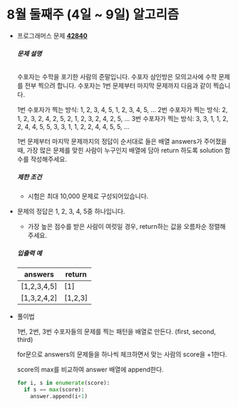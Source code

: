 # 8월 둘째주 (4일 ~ 9일) 알고리즘

* 프로그래머스 문제 [**42840**](https://programmers.co.kr/learn/courses/30/lessons/42840)

  ###### **문제 설명**

  수포자는 수학을 포기한 사람의 준말입니다. 수포자 삼인방은 모의고사에 수학 문제를 전부 찍으려 합니다. 수포자는 1번 문제부터 마지막 문제까지 다음과 같이 찍습니다.

  1번 수포자가 찍는 방식: 1, 2, 3, 4, 5, 1, 2, 3, 4, 5, ...
2번 수포자가 찍는 방식: 2, 1, 2, 3, 2, 4, 2, 5, 2, 1, 2, 3, 2, 4, 2, 5, ...
  3번 수포자가 찍는 방식: 3, 3, 1, 1, 2, 2, 4, 4, 5, 5, 3, 3, 1, 1, 2, 2, 4, 4, 5, 5, ...
  
  1번 문제부터 마지막 문제까지의 정답이 순서대로 들은 배열 answers가 주어졌을 때, 가장 많은 문제를 맞힌 사람이 누구인지 배열에 담아 return 하도록 solution 함수를 작성해주세요.

  ##### **제한 조건**

  - 시험은 최대 10,000 문제로 구성되어있습니다.
- 문제의 정답은 1, 2, 3, 4, 5중 하나입니다.
  - 가장 높은 점수를 받은 사람이 여럿일 경우, return하는 값을 오름차순 정렬해주세요.
  
  ##### **입출력 예**

  | answers     | return  |
  | ----------- | ------- |
  | [1,2,3,4,5] | [1]     |
  | [1,3,2,4,2] | [1,2,3] |



* 풀이법

  1번, 2번, 3번 수포자들의 문제를 찍는 패턴을 배열로 만든다. (first, second, third)

  for문으로 answers의 문제들을 하나씩 체크하면서 맞는 사람의 score을 +1한다.

  score의 max를 비교하여 answer 배열에 append한다.

  ```python
  for i, s in enumerate(score):
    if s == max(score):
      answer.append(i+1)
  ```

  
